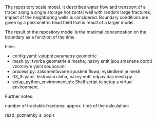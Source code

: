 The repository scale model. It describes water flow and transport of a tracer along a single storage horizontal well
with random large fractures, impact of the neighboring wells is considered. Boundary conditions are given by a piezometric head field that is reault of 
a larger model.

The result ot the repository model is the maximal concentration on the boundary as a function of the time.

Files:

- config.yaml: vstupni parametry geometrie
- mesh.py: tvorba geometrie a meshe; nazvy entit jsou zmenene oproti vzorovym yaml souborum!
- process.py: zakomentovane spusteni flowa, vysledkem je mesh
- 03_th.yaml: testovaci uloha, nazvy entit odpovidaji mesh.py
- setup_python_environment.sh: Shell script to setup a virtual environment.



Further notes:

number of tractable fractures:
approx. time of the calculation:

read: poznamky_a_popis

  
  
